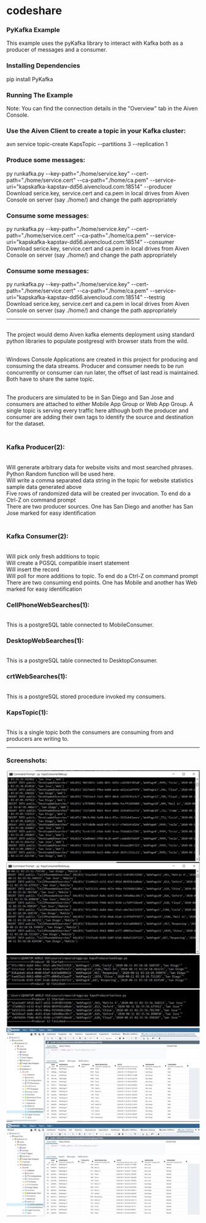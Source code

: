 # codeshare
<h3>PyKafka Example</h3>
This example uses the pyKafka library to interact with Kafka both as a producer of messages and a consumer.

<h3>Installing Dependencies</h3>
pip install PyKafka
<h3>Running The Example</h3>
Note: You can find the connection details in the "Overview" tab in the Aiven Console. 

<h3>Use the Aiven Client to create a topic in your Kafka cluster:</h3>
avn service topic-create <kafka-service-name>  KapsTopic --partitions 3 --replication 1
<h3>Produce some messages:</h3>
py runkafka.py --key-path="./home/service.key" --cert-path="./home/service.cert" --ca-path="./home/ca.pem" --service-uri="kapskafka-kapstav-dd56.aivencloud.com:18514" --producer
  <br/>Download serice.key, service.cert and ca.pem in local drives from Aiven Console on server (say ./home/) and change the path appropriately
<h3>Consume some messages:</h3>
py runkafka.py --key-path="./home/service.key" --cert-path="./home/service.cert" --ca-path="./home/ca.pem" --service-uri="kapskafka-kapstav-dd56.aivencloud.com:18514" --consumer
   <br/>Download serice.key, service.cert and ca.pem in local drives from Aiven Console on server (say ./home/) and change the path appropriately
<h3>Consume some messages:</h3>
py runkafka.py --key-path="./home/service.key" --cert-path="./home/service.cert" --ca-path="./home/ca.pem" --service-uri="kapskafka-kapstav-dd56.aivencloud.com:18514" --testrig
   <br/>Download serice.key, service.cert and ca.pem in local drives from Aiven Console on server (say ./home/) and change the path appropriately
  <hr/>
  <br/>The project would demo Aiven kafka elements deployment using standard python libraries to populate postgresql with browser stats from the wild. 

<br/>Windows Console Applications are created in this project for producing and consuming the data streams. Producer and consumer needs to be run concurrently or consumer can run later, the offset of last read is maintained. Both have to share the same topic.

<br/>The producers are simulated to be in San Diego and San Jose and consumers are attached to either Mobile App Group or Web App Group. A single topic is serving every traffic here although both the producer and consumer are adding their own tags to identify the source and destination for the dataset.

 <h3><br/>Kafka Producer(2): </h3>
 <br/>Will generate arbitrary data for website visits and most searched phrases. Python Random function will be used here.
 <br/>Will write a comma separated data string in the topic for website statistics sample data generated above
 <br/>Five rows of randomized data will be created per invocation. To end do a Ctrl-Z on command prompt
 <br/>There are two producer sources. One has San Diego and another has San Jose marked for easy identification

 <h3><br/>Kafka Consumer(2): </h3>
 <br/>Will pick only fresh additions to topic
 <br/>Will create a PGSQL compatible insert statement
 <br/>Will insert the record
 <br/>Will poll for more additions to topic. To end do a Ctrl-Z on command prompt
 <br/>There are two consuming end points. One has Mobile and another has Web marked for easy identification

<h3>CellPhoneWebSearches(1): </h3>
 <br/>This is a postgreSQL table connected to MobileConsumer.

<h3>DesktopWebSearches(1): </h3>
 <br/>This is a postgreSQL table connected to DesktopConsumer.
<h3>crtWebSearches(1): </h3>
 <br/>This is a postgreSQL stored procedure invoked my consumers.

<h3>KapsTopic(1): </h3>
 <br/>This is a single topic both the consumers are consuming from and producers are writing to.
<hr/>

<h3>Screenshots:</h3>
<img src="https://raw.githubusercontent.com/kapstav/codeshare/master/img/fig1.jpg"></img>
<img src="https://raw.githubusercontent.com/kapstav/codeshare/master/img/fig2.jpg"></img>
<img src="https://raw.githubusercontent.com/kapstav/codeshare/master/img/fig3.jpg"></img>
<img src="https://raw.githubusercontent.com/kapstav/codeshare/master/img/fig4.jpg"></img>
<img src="https://raw.githubusercontent.com/kapstav/codeshare/master/img/fig5.jpg"></img>
<img src="https://raw.githubusercontent.com/kapstav/codeshare/master/img/fig6.jpg"></img>
